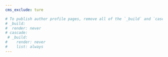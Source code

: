 ```yaml
---
cms_exclude: ture

# To publish author profile pages, remove all of the `_build` and `cascade` settings below.
# _build:
#  render: never
# cascade:
 # _build:
#    render: never
#    list: always
---
```


